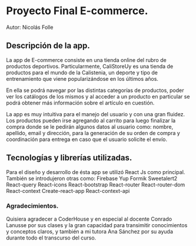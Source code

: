 # Proyecto Final E-commerce.
Autor: Nicolás Folle

## Descripción de la app.
La app de E-commerce consiste en una tienda online del rubro de productos deportivos. Particularmente, CaliStoreUy es una tienda de productos para el mundo de la Calistenia, un deporte y tipo de entrenamiento que viene popularizándose en los últimos años. 

En ella se podrá navegar por las distintas categorías de productos, poder ver los catálogos de los mismos y al acceder a un producto en particular se podrá obtener más información sobre el artículo en cuestión. 

La app es muy intuitiva para el manejo del usuario y con una gran fluidez. Los productos pueden irse agregando al carrito para luego finalizar la compra donde se le pedirán algunos datos al usuario como: nombre, apellido, email y dirección, para la generación de su orden de compra y coordinación para entrega en caso que el usuario solicite el envío.

## Tecnologías y librerías utilizadas.
Para el diseño y desarrollo de ésta app se utilizó React Js como principal.
También se introdujeron otras como: Firebase
                                    Yup
                                    Formik
                                    Sweetalert2
                                    React-query
                                    React-icons
                                    React-bootstrap
                                    React-router
                                    React-router-dom
                                    React-context
                                    Create-react-app
                                    React-context-api

### Agradecimientos.
Quisiera agradecer a CoderHouse y en especial al docente Conrado Lanusse por sus clases y la gran capacidad para transimitir conocimientos y conceptos claros, y también a mi tutora Ana Sánchez por su ayuda durante todo el transcurso del curso.